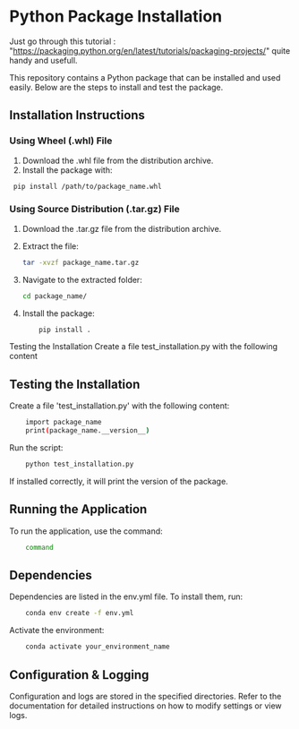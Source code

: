 # Python Package Installation

Just go through this tutorial : "https://packaging.python.org/en/latest/tutorials/packaging-projects/" quite handy and usefull.

This repository contains a Python package that can be installed and used easily. Below are the steps to install and test the package.

## Installation Instructions
### Using Wheel (.whl) File
1. Download the .whl file from the distribution archive.
2. Install the package with:

  ```bash
   pip install /path/to/package_name.whl
   ```

### Using Source Distribution (.tar.gz) File
1. Download the .tar.gz file from the distribution archive.
2. Extract the file:
    ```bash
    tar -xvzf package_name.tar.gz
    ```

3. Navigate to the extracted folder:
    ```bash
    cd package_name/
    ```

4. Install the package:
    ```bash
        pip install .
    ```

Testing the Installation
Create a file test_installation.py with the following content

## Testing the Installation
Create a file 'test_installation.py' with the following content:
```bash
    import package_name
    print(package_name.__version__)
```

Run the script:
```bash
    python test_installation.py
```

If installed correctly, it will print the version of the package.

## Running the Application
To run the application, use the command:
```bash
    command
```

## Dependencies
Dependencies are listed in the env.yml file. To install them, run:
```bash
    conda env create -f env.yml
```

Activate the environment:
```bash
    conda activate your_environment_name
```

## Configuration & Logging
Configuration and logs are stored in the specified directories. Refer to the documentation for detailed instructions on how to modify settings or view logs.



